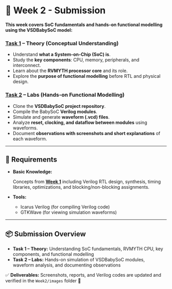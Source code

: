 # **📌 Week 2 - Submission**

**This week covers SoC fundamentals and hands-on functional modelling using the VSDBabySoC model:**

### **[Task 1](https://github.com/Govindan-M/riscv-soc-tapeout/blob/main/Week%202/Task1.md)** – Theory (Conceptual Understanding)

- Understand **what a System-on-Chip (SoC) is**.
- Study the **key components**: CPU, memory, peripherals, and interconnect.
- Learn about the **RVMYTH processor core** and its role.
- Explore the **purpose of functional modelling** before RTL and physical design.

### **[Task 2](https://github.com/Govindan-M/riscv-soc-tapeout/blob/main/Week%202/Task2.md)** – Labs (Hands-on Functional Modelling)

- Clone the **VSDBabySoC project repository**.
- Compile the BabySoC **Verilog modules**.
- Simulate and generate **waveform (.vcd) files**.
- Analyze **reset, clocking, and dataflow between modules** using waveforms.
- Document **observations with screenshots and short explanations** of each waveform.

---

## 📝 Requirements

- **Basic Knowledge:**
    
    Concepts from **[Week 1](https://github.com/Govindan-M/riscv-soc-tapeout/tree/main/Week%201)** including Verilog RTL design, synthesis, timing libraries, optimizations, and blocking/non-blocking assignments.
    
- **Tools:**
    - Icarus Verilog (for compiling Verilog code)
    - GTKWave (for viewing simulation waveforms)

---

## 📦 Submission Overview

- **Task 1 – Theory:** Understanding SoC fundamentals, RVMYTH CPU, key components, and functional modelling
- **Task 2 – Labs:** Hands-on simulation of VSDBabySoC modules, waveform analysis, and documenting observations

✅ **Deliverables:** Screenshots, reports, and Verilog codes are updated and verified in the `Week2/images` folder 📂
